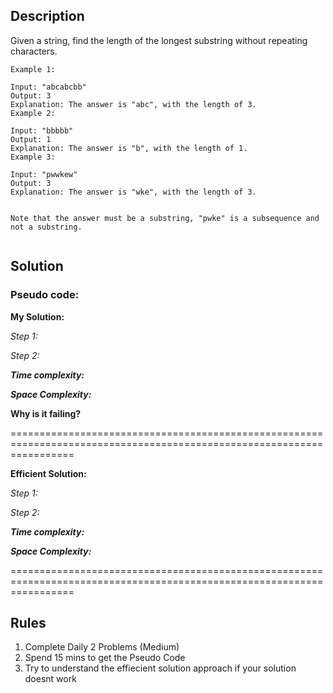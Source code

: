## Description
Given a string, find the length of the longest substring without repeating characters.

```
Example 1:

Input: "abcabcbb"
Output: 3 
Explanation: The answer is "abc", with the length of 3. 
Example 2:

Input: "bbbbb"
Output: 1
Explanation: The answer is "b", with the length of 1.
Example 3:

Input: "pwwkew"
Output: 3
Explanation: The answer is "wke", with the length of 3. 


Note that the answer must be a substring, "pwke" is a subsequence and not a substring.


```

## Solution

### Pseudo code:

**My Solution:**

_Step 1:_

_Step 2:_

**_Time complexity:_**  

**_Space Complexity:_** 

**Why is it failing?**

=======================================================================================================================

**Efficient Solution:**

_Step 1:_

_Step 2:_

**_Time complexity:_**  

**_Space Complexity:_** 

=======================================================================================================================
## Rules

1. Complete Daily 2 Problems (Medium)
2. Spend 15 mins to get the Pseudo Code
3. Try to understand the effiecient solution approach if your solution doesnt work
